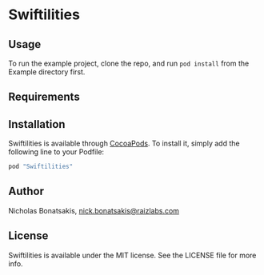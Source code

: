 # Swiftilities

## Usage

To run the example project, clone the repo, and run `pod install` from the Example directory first.

## Requirements

## Installation

Swiftilities is available through [CocoaPods](http://cocoapods.org). To install
it, simply add the following line to your Podfile:

```ruby
pod "Swiftilities"
```

## Author

Nicholas Bonatsakis, nick.bonatsakis@raizlabs.com

## License

Swiftilities is available under the MIT license. See the LICENSE file for more info.
